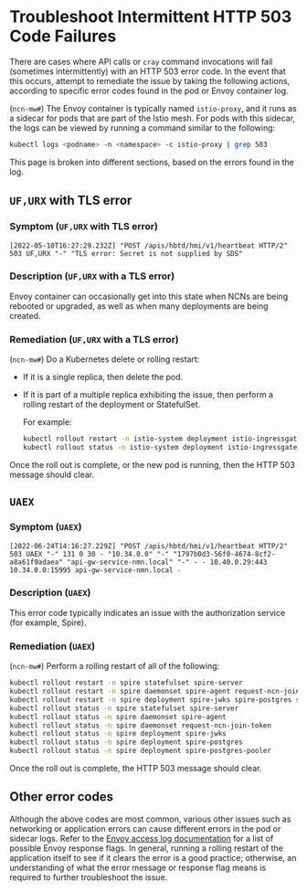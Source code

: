 # Troubleshoot Intermittent HTTP 503 Code Failures

There are cases where API calls or `cray` command invocations will fail (sometimes intermittently) with an HTTP 503 error code.
In the event that this occurs, attempt to remediate the issue by taking the following actions, according to specific error codes
found in the pod or Envoy container log. 

(`ncn-mw#`) The Envoy container is typically named `istio-proxy`, and it runs as a sidecar for pods that are part of the Istio mesh.
For pods with this sidecar, the logs can be viewed by running a command similar to the following:

```bash
kubectl logs <podname> -n <namespace> -c istio-proxy | grep 503
```

This page is broken into different sections, based on the errors found in the log.

## `UF,URX` with TLS error

### Symptom (`UF,URX` with TLS error)

```text
[2022-05-10T16:27:29.232Z] "POST /apis/hbtd/hmi/v1/heartbeat HTTP/2" 503 UF,URX "-" "TLS error: Secret is not supplied by SDS"
```

### Description (`UF,URX` with a TLS error)

Envoy container can occasionally get into this state when NCNs are being rebooted or upgraded, as well as when many deployments
are being created.

### Remediation (`UF,URX` with a TLS error)

(`ncn-mw#`) Do a Kubernetes delete or rolling restart:

- If it is a single replica, then delete the pod.
- If it is part of a multiple replica exhibiting the issue, then perform a rolling restart of the deployment or StatefulSet.

    For example:

    ```bash
    kubectl rollout restart -n istio-system deployment istio-ingressgateway
    kubectl rollout status -n istio-system deployment istio-ingressgateway
    ```

Once the roll out is complete, or the new pod is running, then the HTTP 503 message should clear.

## `UAEX`

### Symptom (`UAEX`)

```text
[2022-06-24T14:16:27.229Z] "POST /apis/hbtd/hmi/v1/heartbeat HTTP/2" 503 UAEX "-" 131 0 30 - "10.34.0.0" "-" "1797b0d3-56f0-4674-8cf2-a8a61f9adaea" "api-gw-service-nmn.local" "-" - - 10.40.0.29:443 10.34.0.0:15995 api-gw-service-nmn.local -
```

### Description (`UAEX`)

This error code typically indicates an issue with the authorization service (for example, Spire).

### Remediation (`UAEX`)

(`ncn-mw#`) Perform a rolling restart of all of the following:

```bash
kubectl rollout restart -n spire statefulset spire-server
kubectl rollout restart -n spire daemonset spire-agent request-ncn-join-token
kubectl rollout restart -n spire deployment spire-jwks spire-postgres spire-postgres-pooler
kubectl rollout status -n spire statefulset spire-server
kubectl rollout status -n spire daemonset spire-agent
kubectl rollout status -n spire daemonset request-ncn-join-token
kubectl rollout status -n spire deployment spire-jwks
kubectl rollout status -n spire deployment spire-postgres
kubectl rollout status -n spire deployment spire-postgres-pooler
```

Once the roll out is complete, the HTTP 503 message should clear.

## Other error codes

Although the above codes are most common, various other issues such as networking or application errors can cause different errors in
the pod or sidecar logs. Refer to the [Envoy access log documentation](https://www.envoyproxy.io/docs/envoy/latest/configuration/observability/access_log/usage#)
for a list of possible Envoy response flags. In general, running a rolling restart of the application itself to see if it clears the error is a good practice;
otherwise, an understanding of what the error message or response flag means is required to further troubleshoot the issue.
